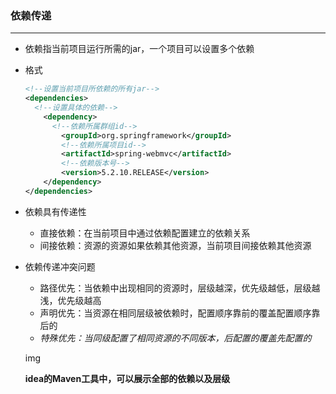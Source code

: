 ### 依赖传递

---------------------

- 依赖指当前项目运行所需的jar，一个项目可以设置多个依赖

- 格式

  ```xml
  <!--设置当前项目所依赖的所有jar-->
  <dependencies>
  	<!--设置具体的依赖-->
      <dependency>
      	<!--依赖所属群组id-->
          <groupId>org.springframework</groupId>
          <!--依赖所属项目id-->
          <artifactId>spring-webmvc</artifactId>
          <!--依赖版本号-->
          <version>5.2.10.RELEASE</version>
      </dependency>
  </dependencies>
  ```

- 依赖具有传递性

  - 直接依赖：在当前项目中通过依赖配置建立的依赖关系
  - 间接依赖：资源的资源如果依赖其他资源，当前项目间接依赖其他资源

- 依赖传递冲突问题

  - 路径优先：当依赖中出现相同的资源时，层级越深，优先级越低，层级越浅，优先级越高
  - 声明优先：当资源在相同层级被依赖时，配置顺序靠前的覆盖配置顺序靠后的
  - *特殊优先：当同级配置了相同资源的不同版本，后配置的覆盖先配置的*

  img

  **idea的Maven工具中，可以展示全部的依赖以及层级**